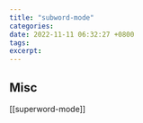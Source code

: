 ```yaml
---
title: "subword-mode"
categories: 
date: 2022-11-11 06:32:27 +0800
tags: 
excerpt: 
---
```






## Misc

[[superword-mode]]


